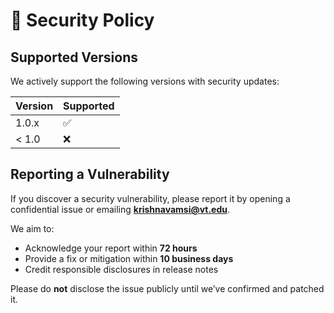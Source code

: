 # 🔐 Security Policy

## Supported Versions

We actively support the following versions with security updates:

| Version | Supported          |
| ------- | ------------------ |
| 1.0.x   | ✅ |
| < 1.0   | ❌ |

## Reporting a Vulnerability

If you discover a security vulnerability, please report it by opening a confidential issue or emailing **krishnavamsi@vt.edu**.

We aim to:
- Acknowledge your report within **72 hours**
- Provide a fix or mitigation within **10 business days**
- Credit responsible disclosures in release notes

Please do **not** disclose the issue publicly until we’ve confirmed and patched it.
